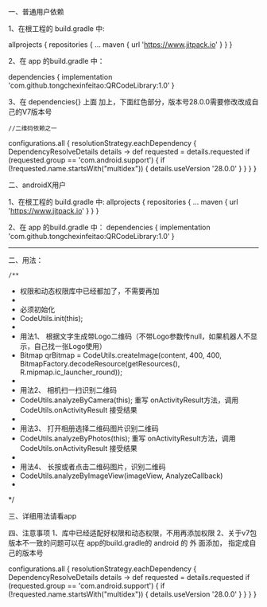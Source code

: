 一、普通用户依赖

1、在根工程的 build.gradle 中:

allprojects {
	repositories {
		...
		maven { url 'https://www.jitpack.io' }
	}
}


2、在 app 的build.gradle 中：

dependencies {
        implementation 'com.github.tongchexinfeitao:QRCodeLibrary:1.0'
}

3、在 dependencies{} 上面 加上，下面红色部分，版本号28.0.0需要修改改成自己的V7版本号

    //二维码依赖之一
configurations.all {
    resolutionStrategy.eachDependency { DependencyResolveDetails details ->
        def requested = details.requested
        if (requested.group == 'com.android.support') {
            if (!requested.name.startsWith("multidex")) {
                details.useVersion '28.0.0'
            }
        }
    }
}



二、androidX用户

1、在根工程的 build.gradle 中:
allprojects {
	repositories {
		...
		maven { url 'https://www.jitpack.io' }
	}
}


2、在 app 的build.gradle 中：
dependencies {
        implementation 'com.github.tongchexinfeitao:QRCodeLibrary:1.0'
}
	

---------------------------------------------------------------------------------------------------

二、用法：

	/**
 * 权限和动态权限库中已经都加了，不需要再加
 *
 * 必须初始化
 * CodeUtils.init(this);
 *
 * 用法1、 根据文字生成带Logo二维码（不带Logo参数传null，如果机器人不显示，自己找一张Logo使用）
 *  Bitmap qrBitmap = CodeUtils.createImage(content, 400, 400, BitmapFactory.decodeResource(getResources(), R.mipmap.ic_launcher_round));
 *
 * 用法2、 相机扫一扫识别二维码
 * CodeUtils.analyzeByCamera(this);   重写 onActivityResult方法，调用 CodeUtils.onActivityResult 接受结果
 *
 * 用法3、 打开相册选择二维码图片识别二维码
 * CodeUtils.analyzeByPhotos(this);   重写 onActivityResult方法，调用 CodeUtils.onActivityResult 接受结果
 *
 * 用法4、 长按或者点击二维码图片，识别二维码
 * CodeUtils.analyzeByImageView(imageView, AnalyzeCallback)
 *
 */
 
 
 三、详细用法请看app
 
 四、注意事项
 1、库中已经适配好权限和动态权限，不用再添加权限
 2、关于v7包版本不一致的问题可以在 app的build.gradle的  android 的 外 面添加， 指定成自己的版本号
 
 configurations.all {
    resolutionStrategy.eachDependency { DependencyResolveDetails details ->
        def requested = details.requested
        if (requested.group == 'com.android.support') {
            if (!requested.name.startsWith("multidex")) {
                details.useVersion '28.0.0'
            }
        }
    }
}

 
 
 
